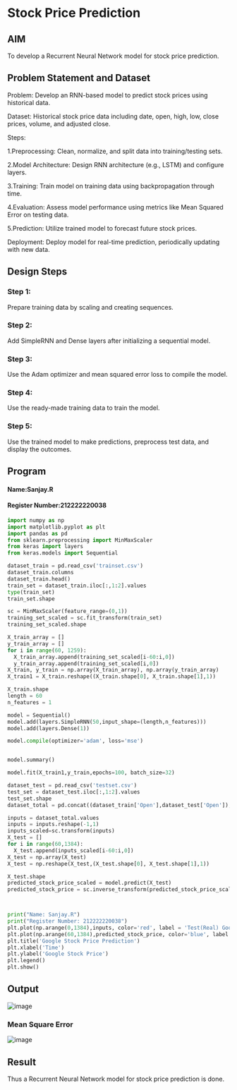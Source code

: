 # Stock Price Prediction

## AIM

To develop a Recurrent Neural Network model for stock price prediction.

## Problem Statement and Dataset

Problem: Develop an RNN-based model to predict stock prices using historical data.

Dataset: Historical stock price data including date, open, high, low, close prices, volume, and adjusted close.

Steps:

1.Preprocessing: Clean, normalize, and split data into training/testing sets.

2.Model Architecture: Design RNN architecture (e.g., LSTM) and configure layers.

3.Training: Train model on training data using backpropagation through time.

4.Evaluation: Assess model performance using metrics like Mean Squared Error on testing data.

5.Prediction: Utilize trained model to forecast future stock prices.

Deployment: Deploy model for real-time prediction, periodically updating with new data.


## Design Steps
### Step 1:
Prepare training data by scaling and creating sequences.
### Step 2:
Add SimpleRNN and Dense layers after initializing a sequential model.
### Step 3:
Use the Adam optimizer and mean squared error loss to compile the model.
### Step 4:
Use the ready-made training data to train the model.
### Step 5:
Use the trained model to make predictions, preprocess test data, and display the outcomes.

## Program
#### Name:Sanjay.R
#### Register Number:212222220038
```python
import numpy as np
import matplotlib.pyplot as plt
import pandas as pd
from sklearn.preprocessing import MinMaxScaler
from keras import layers
from keras.models import Sequential

dataset_train = pd.read_csv('trainset.csv')
dataset_train.columns
dataset_train.head()
train_set = dataset_train.iloc[:,1:2].values
type(train_set)
train_set.shape

sc = MinMaxScaler(feature_range=(0,1))
training_set_scaled = sc.fit_transform(train_set)
training_set_scaled.shape

X_train_array = []
y_train_array = []
for i in range(60, 1259):
  X_train_array.append(training_set_scaled[i-60:i,0])
  y_train_array.append(training_set_scaled[i,0])
X_train, y_train = np.array(X_train_array), np.array(y_train_array)
X_train1 = X_train.reshape((X_train.shape[0], X_train.shape[1],1))

X_train.shape
length = 60
n_features = 1

model = Sequential()
model.add(layers.SimpleRNN(50,input_shape=(length,n_features)))
model.add(layers.Dense(1))

model.compile(optimizer='adam', loss='mse')


model.summary()

model.fit(X_train1,y_train,epochs=100, batch_size=32)

dataset_test = pd.read_csv('testset.csv')
test_set = dataset_test.iloc[:,1:2].values
test_set.shape
dataset_total = pd.concat((dataset_train['Open'],dataset_test['Open']),axis=0)

inputs = dataset_total.values
inputs = inputs.reshape(-1,1)
inputs_scaled=sc.transform(inputs)
X_test = []
for i in range(60,1384):
  X_test.append(inputs_scaled[i-60:i,0])
X_test = np.array(X_test)
X_test = np.reshape(X_test,(X_test.shape[0], X_test.shape[1],1))

X_test.shape
predicted_stock_price_scaled = model.predict(X_test)
predicted_stock_price = sc.inverse_transform(predicted_stock_price_scaled)



print("Name: Sanjay.R")
print("Register Number: 212222220038")
plt.plot(np.arange(0,1384),inputs, color='red', label = 'Test(Real) Google stock price')
plt.plot(np.arange(60,1384),predicted_stock_price, color='blue', label = 'Predicted Google stock price')
plt.title('Google Stock Price Prediction')
plt.xlabel('Time')
plt.ylabel('Google Stock Price')
plt.legend()
plt.show()

```
## Output
![image](https://github.com/sanjay3061/rnn-stock-price-prediction/assets/121215929/eda76976-6b3f-4da5-ab41-4a782ecb24e9)



### Mean Square Error

![image](https://github.com/sanjay3061/rnn-stock-price-prediction/assets/121215929/6c8f1a25-4b83-438f-a553-6a060b7bf1f8)


## Result
Thus a Recurrent Neural Network model for stock price prediction is done.

